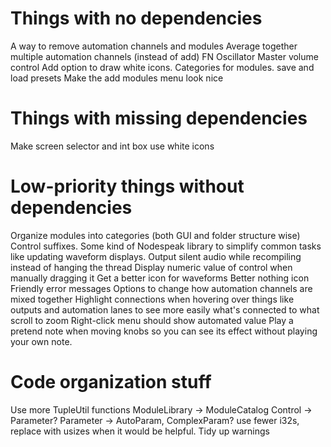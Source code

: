 # Things with no dependencies
A way to remove automation channels and modules
Average together multiple automation channels (instead of add)
FN Oscillator
Master volume control
Add option to draw white icons.
Categories for modules.
save and load presets
Make the add modules menu look nice

# Things with missing dependencies
Make screen selector and int box use white icons

# Low-priority things without dependencies
Organize modules into categories (both GUI and folder structure wise)
Control suffixes.
Some kind of Nodespeak library to simplify common tasks like updating waveform displays.
Output silent audio while recompiling instead of hanging the thread
Display numeric value of control when manually dragging it
Get a better icon for waveforms
Better nothing icon
Friendly error messages
Options to change how automation channels are mixed together
Highlight connections when hovering over things like outputs and automation
  lanes to see more easily what's connected to what
scroll to zoom
Right-click menu should show automated value
Play a pretend note when moving knobs so you can see its effect without playing your own note.

# Code organization stuff
Use more TupleUtil functions
ModuleLibrary -> ModuleCatalog
Control -> Parameter?
Parameter -> AutoParam, ComplexParam?
use fewer i32s, replace with usizes when it would be helpful.
Tidy up warnings
